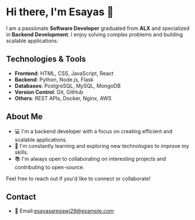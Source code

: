 # Hi there, I'm Esayas 👋

I am a passionate **Software Developer** graduated from **ALX** and specialized in **Backend Development**. I enjoy solving complex problems and building scalable applications.

## Technologies & Tools

- **Frontend**: HTML, CSS, JavaScript, React
- **Backend**: Python, Node.js, Flask
- **Databases**: PostgreSQL, MySQL, MongoDB
- **Version Control**: Git, GitHub
- **Others**: REST APIs, Docker, Nginx, AWS

## About Me

- 💻 I'm a backend developer with a focus on creating efficient and scalable applications.
- 🌱 I'm constantly learning and exploring new technologies to improve my skills.
- 📚 I'm always open to collaborating on interesting projects and contributing to open-source.


Feel free to reach out if you'd like to connect or collaborate!

## Contact

- 📧 Email:esayasaregawi29@example.com

